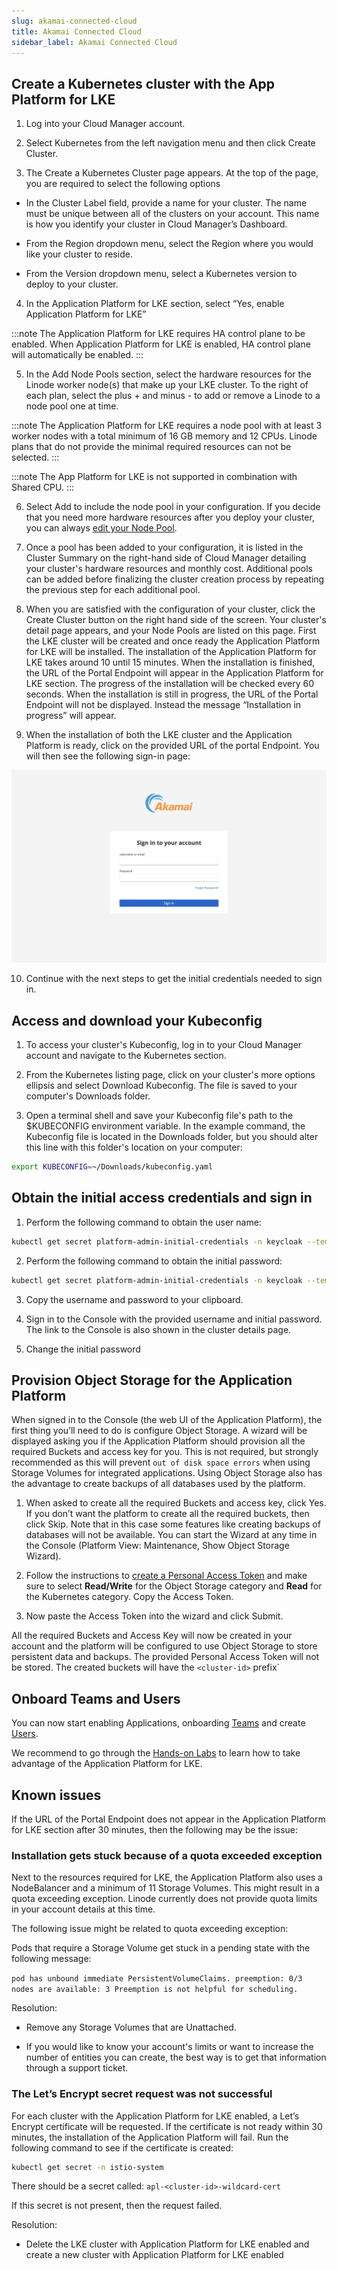 ```yaml
---
slug: akamai-connected-cloud
title: Akamai Connected Cloud
sidebar_label: Akamai Connected Cloud
---
```


## Create a Kubernetes cluster with the App Platform for LKE

1. Log into your Cloud Manager account.

2. Select Kubernetes from the left navigation menu and then click Create Cluster.

3. The Create a Kubernetes Cluster page appears. At the top of the page, you are required to select the following options

- In the Cluster Label field, provide a name for your cluster. The name must be unique between all of the clusters on your account. This name is how you identify your cluster in Cloud Manager’s Dashboard.

- From the Region dropdown menu, select the Region where you would like your cluster to reside.

- From the Version dropdown menu, select a Kubernetes version to deploy to your cluster.

4. In the Application Platform for LKE section, select “Yes, enable Application Platform for LKE”

:::note 
The Application Platform for LKE requires HA control plane to be enabled. When Application Platform for LKE is enabled, HA control plane will automatically be enabled.
:::

5. In the Add Node Pools section, select the hardware resources for the Linode worker node(s) that make up your LKE cluster. To the right of each plan, select the plus + and minus - to add or remove a Linode to a node pool one at time.

:::note 
The Application Platform for LKE requires a node pool with at least 3 worker nodes with a total minimum of 16 GB memory and 12 CPUs. Linode plans that do not provide the minimal required resources can not be selected.
:::

:::note
The App Platform for LKE is not supported in combination with Shared CPU.
:::

6. Select Add to include the node pool in your configuration. If you decide that you need more hardware resources after you deploy your cluster, you can always [edit your Node Pool](https://techdocs.akamai.com/cloud-computing/docs/manage-nodes-and-node-pools).

7. Once a pool has been added to your configuration, it is listed in the Cluster Summary on the right-hand side of Cloud Manager detailing your cluster's hardware resources and monthly cost. Additional pools can be added before finalizing the cluster creation process by repeating the previous step for each additional pool.

8. When you are satisfied with the configuration of your cluster, click the Create Cluster button on the right hand side of the screen. Your cluster's detail page appears, and your Node Pools are listed on this page. First the LKE cluster will be created and once ready the Application Platform for LKE will be installed. The installation of the Application Platform for LKE takes around 10 until 15 minutes. When the installation is finished, the URL of the Portal Endpoint will appear in the Application Platform for LKE section. The progress of the installation will be checked every 60 seconds. When the installation is still in progress, the URL of the Portal Endpoint will not be displayed. Instead the message “Installation in progress” will appear.


9. When the installation of both the LKE cluster and the Application Platform is ready, click on the provided URL of the portal Endpoint. You will then see the following sign-in page:

![sign-in](../../img/sign-in-page.png)

10. Continue with the next steps to get the initial credentials needed to sign in.

## Access and download your Kubeconfig

1. To access your cluster's Kubeconfig, log in to your Cloud Manager account and navigate to the Kubernetes section.

2. From the Kubernetes listing page, click on your cluster's more options ellipsis and select Download Kubeconfig. The file is saved to your computer's Downloads folder.

3. Open a terminal shell and save your Kubeconfig file's path to the $KUBECONFIG environment variable. In the example command, the Kubeconfig file is located in the Downloads folder, but you should alter this line with this folder's location on your computer:

```bash
export KUBECONFIG=~/Downloads/kubeconfig.yaml
```

## Obtain the initial access credentials and sign in

1. Perform the following command to obtain the user name:

```bash
kubectl get secret platform-admin-initial-credentials -n keycloak --template={{.data.username}} | base64 -d
```

2. Perform the following command to obtain the initial password:

```bash
kubectl get secret platform-admin-initial-credentials -n keycloak --template={{.data.password}} | base64 -d
```

3. Copy the username and password to your clipboard.

4. Sign in to the Console with the provided username and initial password. The link to the Console is also shown in the cluster details page.

5. Change the initial password

## Provision Object Storage for the Application Platform

When signed in to the Console (the web UI of the Application Platform), the first thing you’ll need to do is configure Object Storage. A wizard will be displayed asking you if the Application Platform should provision all the required Buckets and access key for you. This is not required, but strongly recommended as this will prevent `out of disk space errors` when using Storage Volumes for integrated applications. Using Object Storage also has the advantage to create backups of all databases used by the platform.

1. When asked to create all the required Buckets and access key, click Yes. If you don’t want the platform to create all the required buckets, then click Skip. Note that in this case some features like creating backups of databases will not be available. You can start the Wizard at any time in the Console (Platform View: Maintenance, Show Object Storage Wizard). 

2. Follow the instructions to [create a Personal Access Token](https://techdocs.akamai.com/linode-api/reference/get-started#personal-access-tokens) and make sure to select **Read/Write** for the Object Storage category and **Read** for the Kubernetes category. Copy the Access Token.

3. Now paste the Access Token into the wizard and click Submit.

All the required Buckets and Access Key will now be created in your account and the platform will be configured to use Object Storage to store persistent data and backups. The provided Personal Access Token will not be stored. The created buckets will have the `<cluster-id>` prefix`

## Onboard Teams and Users
You can now start enabling Applications, onboarding [Teams](../../for-ops/console/teams) and create [Users](../../for-ops/console/user-management).

We recommend to go through the [Hands-on Labs](../labs/overview) to learn how to take advantage of the Application Platform for LKE.

## Known issues

If the URL of the Portal Endpoint does not appear in the Application Platform for LKE section after 30 minutes, then the following may be the issue:

### Installation gets stuck because of a quota exceeded exception

Next to the resources required for LKE, the Application Platform also uses a NodeBalancer and a minimum of 11 Storage Volumes. This might result in a quota exceeding exception. Linode currently does not provide quota limits in your account details at this time.

The following issue might be related to quota exceeding exception:

Pods that require a Storage Volume get stuck in a pending state with the following message:

`pod has unbound immediate PersistentVolumeClaims. preemption: 0/3 nodes are available: 3 Preemption is not helpful for scheduling.`

Resolution: 

- Remove any Storage Volumes that are Unattached.

- If you would like to know your account's limits or want to increase the number of entities you can create, the best way is to get that information through a support ticket.

### The Let’s Encrypt secret request was not successful
For each cluster with the Application Platform for LKE enabled, a Let’s Encrypt certificate will be requested. If the certificate is not ready within 30 minutes, the installation of the Application Platform will fail. Run the following command to see if the certificate is created:

```bash
kubectl get secret -n istio-system
```

There should be a secret called: `apl-<cluster-id>-wildcard-cert`

If this secret is not present, then the request failed.

Resolution:

- Delete the LKE cluster with Application Platform for LKE enabled and create a new cluster with Application Platform for LKE enabled
